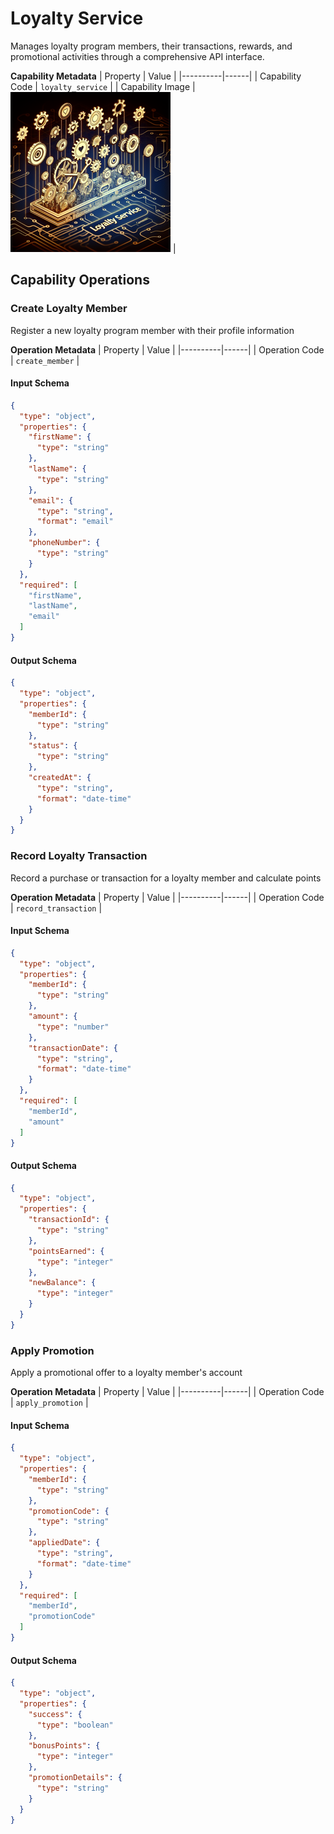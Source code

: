 # Loyalty Service
Manages loyalty program members, their transactions, rewards, and promotional activities through a comprehensive API interface.

**Capability Metadata**
| Property | Value |
|----------|------|
| Capability Code | `loyalty_service` |
| Capability Image | ![Loyalty Service Capability Small Image](./images/loyalty_service_small.png) |

## Capability Operations

### Create Loyalty Member
Register a new loyalty program member with their profile information

**Operation Metadata**
| Property | Value |
|----------|------|
| Operation Code | `create_member` |

#### Input Schema
```json Create Loyalty Member operation input schema
{
  "type": "object",
  "properties": {
    "firstName": {
      "type": "string"
    },
    "lastName": {
      "type": "string"
    },
    "email": {
      "type": "string",
      "format": "email"
    },
    "phoneNumber": {
      "type": "string"
    }
  },
  "required": [
    "firstName",
    "lastName",
    "email"
  ]
}
```

#### Output Schema
```json Create Loyalty Member operation output schema
{
  "type": "object",
  "properties": {
    "memberId": {
      "type": "string"
    },
    "status": {
      "type": "string"
    },
    "createdAt": {
      "type": "string",
      "format": "date-time"
    }
  }
}
```
### Record Loyalty Transaction
Record a purchase or transaction for a loyalty member and calculate points

**Operation Metadata**
| Property | Value |
|----------|------|
| Operation Code | `record_transaction` |

#### Input Schema
```json Record Loyalty Transaction operation input schema
{
  "type": "object",
  "properties": {
    "memberId": {
      "type": "string"
    },
    "amount": {
      "type": "number"
    },
    "transactionDate": {
      "type": "string",
      "format": "date-time"
    }
  },
  "required": [
    "memberId",
    "amount"
  ]
}
```

#### Output Schema
```json Record Loyalty Transaction operation output schema
{
  "type": "object",
  "properties": {
    "transactionId": {
      "type": "string"
    },
    "pointsEarned": {
      "type": "integer"
    },
    "newBalance": {
      "type": "integer"
    }
  }
}
```
### Apply Promotion
Apply a promotional offer to a loyalty member's account

**Operation Metadata**
| Property | Value |
|----------|------|
| Operation Code | `apply_promotion` |

#### Input Schema
```json Apply Promotion operation input schema
{
  "type": "object",
  "properties": {
    "memberId": {
      "type": "string"
    },
    "promotionCode": {
      "type": "string"
    },
    "appliedDate": {
      "type": "string",
      "format": "date-time"
    }
  },
  "required": [
    "memberId",
    "promotionCode"
  ]
}
```

#### Output Schema
```json Apply Promotion operation output schema
{
  "type": "object",
  "properties": {
    "success": {
      "type": "boolean"
    },
    "bonusPoints": {
      "type": "integer"
    },
    "promotionDetails": {
      "type": "string"
    }
  }
}
```
